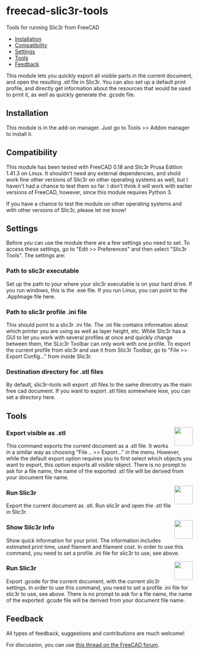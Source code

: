 # freecad-slic3r-tools
Tools for running Slic3r from FreeCAD

* [Installation](https://github.com/limikael/freecad-slic3r-tools/#installation)
* [Compatibility](https://github.com/limikael/freecad-slic3r-tools/#compatibility)
* [Settings](https://github.com/limikael/freecad-slic3r-tools/#settings)
* [Tools](https://github.com/limikael/freecad-slic3r-tools/#tools)
* [Feedback](https://github.com/limikael/freecad-slic3r-tools/#feedback)

This module lets you quickly export all visible parts in the current document, and open the resulting .stl file in Slic3r.
You can also set up a default print profile, and directly get information about the resources that would be used to print it,
as well as quickly generate the .gcode file.

## Installation

This module is in the add-on manager. Just go to Tools >> Addon manager to install it.

## Compatibility

This module has been tested with FreeCAD 0.18 and Slic3r Prusa Edition 1.41.3 on Linux. It shouldn't need any external dependencies, and shold work fine other versions of Slic3r on other operating systems as well, but I haven't had a chance to test them so far. I don't think it will work with earlier versions of FreeCAD, however, since this module requires Python 3.

If you have a chance to test the module on other operating systems and with other versions of Slic3r, please let me know!

## Settings

Before you can use the module there are a few settings you need to set. To access these settings, go to "Edit >> Preferences" and then select "Slic3r Tools". The settings are:

### Path to slic3r executable

Set up the path to your where your slic3r executable is on your hard drive. If you run windows, this is the .exe file. If you run Linux, you can point to the .AppImage file here.

### Path to slic3r profile .ini file

This should point to a slic3r .ini file. The .ini file contains information about which printer you are using as well as layer
height, etc. While Slic3r has a GUI to let you work with several profiles at once and quickly change between them, the SLic3r
Toolbar can only work with one profile. To export the current profile from slic3r and use it from Slic3r Toolbar, go to
"File >> Export Config..." from inside Slic3r.

### Destination directory for .stl files

By default, slic3r-tools will export .stl files to the same direcotry as the main free cad document. If you want to
export .stl files somewhere lese, you can set a directory here.

## Tools
<img align="right" width="50" src="https://raw.githubusercontent.com/limikael/freecad-slic3r-tools/master/Resources/icons/Stl.svg?sanitize=true">

### Export visible as .stl
This command exports the current document as a .stl file. It works in a similar way as choosing "File... >> Export..." in
the menu. However, while the default export option requires you to first select which objects you want to export, this
option exports all visible object. There is no prompt to ask for a file name, the name of the exported .stl file will be derived from your document file name.

<img align="right" width="50" src="https://raw.githubusercontent.com/limikael/freecad-slic3r-tools/master/Resources/icons/Slic3r.svg?sanitize=true">

### Run Slic3r
Export the current document as .stl. Run slic3r and open the .stl file in Slic3r.

<img align="right" width="50" src="https://raw.githubusercontent.com/limikael/freecad-slic3r-tools/master/Resources/icons/Slic3rInfo.svg?sanitize=true">

### Show Slic3r Info
Show quick information for your print. The information includes estimated print time, used filament and filament cost. In order to use this command, you need to set a profile .ini file for slic3r to use, see above.

<img align="right" width="50" src="https://raw.githubusercontent.com/limikael/freecad-slic3r-tools/master/Resources/icons/Slic3rGcode.svg?sanitize=true">

### Run Slic3r
Export .gcode for the current document, with the current slic3r settings. In order to use this command, you need to set a profile .ini file for slic3r to use, see above. There is no prompt to ask for a file name, the name of the exported .gcode file will be derived from your document file name.

## Feedback
All types of feedback, suggestions and contributions are much welcome!

For discussion, you can use [this thread on the FreeCAD forum](https://forum.freecadweb.org/viewtopic.php?f=9&t=36342). 
